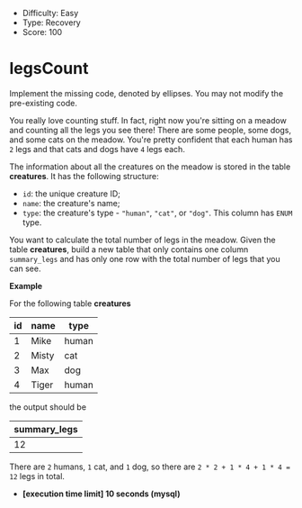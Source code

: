 - Difficulty: Easy
- Type: Recovery
- Score: 100

# legsCount

Implement the missing code, denoted by ellipses. You may not modify the pre-existing code.

You really love counting stuff. In fact, right now you're sitting on a meadow and counting all the legs you see there! There are some people, some dogs, and some cats on the meadow. You're pretty confident that each human has `2` legs and that cats and dogs have `4` legs each.

The information about all the creatures on the meadow is stored in the table **creatures**. It has the following structure:

- `id`: the unique creature ID;
- `name`: the creature's name;
- `type`: the creature's type - `"human"`, `"cat"`, or `"dog"`. This column has `ENUM` type.

You want to calculate the total number of legs in the meadow. Given the table **creatures**, build a new table that only contains one column `summary_legs` and has only one row with the total number of legs that you can see.

**Example**

For the following table **creatures**

| id   | name  | type  |
| ---- | ----- | ----- |
| 1    | Mike  | human |
| 2    | Misty | cat   |
| 3    | Max   | dog   |
| 4    | Tiger | human |

the output should be

| summary_legs |
| ------------ |
| 12           |

There are `2` humans, `1` cat, and `1` dog, so there are `2 * 2 + 1 * 4 + 1 * 4 = 12` legs in total.

- **[execution time limit] 10 seconds (mysql)**